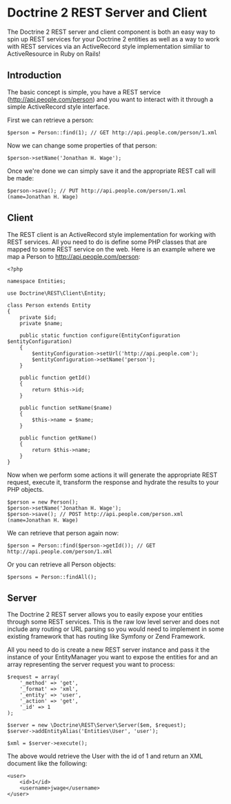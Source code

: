 # Doctrine 2 REST Server and Client

The Doctrine 2 REST server and client component is both an easy way to spin up 
REST services for your Doctrine 2 entities as well as a way to work with REST 
services via an ActiveRecord style implementation similiar to ActiveResource in
Ruby on Rails!

## Introduction

The basic concept is simple, you have a REST service (http://api.people.com/person)
and you want to interact with it through a simple ActiveRecord style interface.

First we can retrieve a person:

    $person = Person::find(1); // GET http://api.people.com/person/1.xml

Now we can change some properties of that person:

    $person->setName('Jonathan H. Wage');

Once we're done we can simply save it and the appropriate REST call will be made:

    $person->save(); // PUT http://api.people.com/person/1.xml (name=Jonathan H. Wage)

## Client

The REST client is an ActiveRecord style implementation for working with REST 
services. All you need to do is define some PHP classes that are mapped to some
REST service on the web. Here is an example where we map a Person to 
http://api.people.com/person:

    <?php

    namespace Entities;

    use Doctrine\REST\Client\Entity;

    class Person extends Entity
    {
        private $id;
        private $name;

        public static function configure(EntityConfiguration $entityConfiguration)
        {
            $entityConfiguration->setUrl('http://api.people.com');
            $entityConfiguration->setName('person');
        }

        public function getId()
        {
            return $this->id;
        }

        public function setName($name)
        {
            $this->name = $name;
        }

        public function getName()
        {
            return $this->name;
        }
    }

Now when we perform some actions it will generate the appropriate REST request,
execute it, transform the response and hydrate the results to your PHP objects.

    $person = new Person();
    $person->setName('Jonathan H. Wage');
    $person->save(); // POST http://api.people.com/person.xml (name=Jonathan H. Wage)

We can retrieve that person again now:

    $person = Person::find($person->getId()); // GET http://api.people.com/person/1.xml

Or you can retrieve all Person objects:

    $persons = Person::findAll();

## Server

The Doctrine 2 REST server allows you to easily expose your entities through some
REST services. This is the raw low level server and does not include any routing
or URL parsing so you would need to implement in some existing framework that
has routing like Symfony or Zend Framework.

All you need to do is create a new REST server instance and pass it the instance
of your EntityManager you want to expose the entities for and an array representing
the server request you want to process:

    $request = array(
        '_method' => 'get',
        '_format' => 'xml',
        '_entity' => 'user',
        '_action' => 'get',
        '_id' => 1
    );

    $server = new \Doctrine\REST\Server\Server($em, $request);
    $server->addEntityAlias('Entities\User', 'user');

    $xml = $server->execute();

The above would retrieve the User with the id of 1 and return an XML document
like the following:

    <user>
        <id>1</id>
        <username>jwage</username>
    </user>